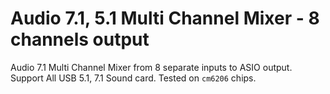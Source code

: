 # Audio 7.1, 5.1 Multi Channel Mixer - 8 channels output
Audio 7.1 Multi Channel Mixer from 8 separate inputs to ASIO output. Support All USB 5.1, 7.1 Sound card. Tested on `cm6206` chips.
